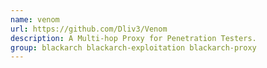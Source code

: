 ```yaml
---
name: venom
url: https://github.com/Dliv3/Venom
description: A Multi-hop Proxy for Penetration Testers.
group: blackarch blackarch-exploitation blackarch-proxy
---
```

